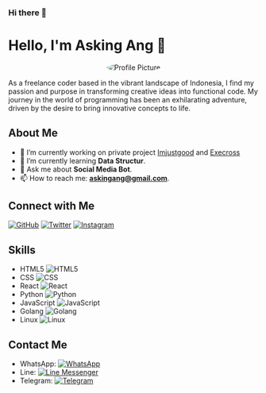 ### Hi there 👋

# Hello, I'm Asking Ang 👋

<div style="text-align:center;">
  <img src="https://ang.execross.pw/assets/ang-profile.jpg" alt="Profile Picture" style="border-radius:50%; max-width:200px;">
</div>

As a freelance coder based in the vibrant landscape of Indonesia, I find my passion and purpose in transforming creative ideas into functional code. My journey in the world of programming has been an exhilarating adventure, driven by the desire to bring innovative concepts to life.

## About Me

- 🔭 I’m currently working on private project [Imjustgood](https://api.imjustgood.com) and [Execross](https://api.imjustgood.com)
- 🌱 I’m currently learning **Data Structur**.
- 💬 Ask me about **Social Media Bot**.
- 📫 How to reach me: **askingang@gmail.com**.

## Connect with Me

[![GitHub](https://img.shields.io/badge/GitHub-Profile-blue)](https://github.com/goodop)
[![Twitter](https://img.shields.io/badge/Twitter-Follow-blue)](https://twitter.com/0xangx)
[![Instagram](https://img.shields.io/badge/Instagram-Follow-blue?logo=instagram)](https://www.instagram.com/this.ang/)

## Skills

- HTML5 ![HTML5](https://img.shields.io/badge/HTML5-95%25-success)
- CSS ![CSS](https://img.shields.io/badge/CSS-94%25-success)
- React ![React](https://img.shields.io/badge/React-85%25-success)
- Python ![Python](https://img.shields.io/badge/Python-95%25-success)
- JavaScript ![JavaScript](https://img.shields.io/badge/JavaScript-85%25-success)
- Golang ![Golang](https://img.shields.io/badge/Golang-78%25-success)
- Linux ![Linux](https://img.shields.io/badge/Linux-80%25-success)

## Contact Me

- WhatsApp: [![WhatsApp](https://img.shields.io/badge/WhatsApp-Message-green?logo=whatsapp)](https://wa.me/6281947168203?text=Hi%20Ang,%20I%20want%20your%20service.%20Is%20it%20available%20now%3F)
- Line: [![Line Messenger](https://img.shields.io/badge/Line%20Messenger-Chat-green?logo=line)](https://line.me/ti/p/~asking.ang)
- Telegram: [![Telegram](https://img.shields.io/badge/Telegram-Message-blue?logo=telegram)](https://t.me/your_telegram_username)




